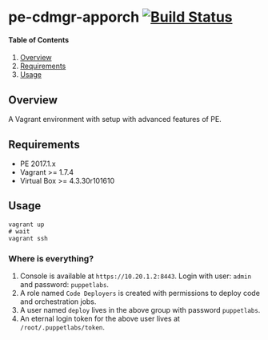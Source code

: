 # pe-cdmgr-apporch [![Build Status](https://travis-ci.org/WhatsARanjit/pe-cdmgr-apporch.svg?branch=2016.1)](https://travis-ci.org/WhatsARanjit/pe-cdmgr-apporch)

#### Table of Contents
1. [Overview](#overview)
1. [Requirements](#requirements)
1. [Usage](#usage)

## Overview
A Vagrant environment with setup with advanced features of PE.

## Requirements
- PE 2017.1.x
- Vagrant >= 1.7.4
- Virtual Box >= 4.3.30r101610

## Usage
~~~
vagrant up
# wait
vagrant ssh
~~~

### Where is everything?
1. Console is available at `https://10.20.1.2:8443`.
Login with user: `admin` and password: `puppetlabs`.
1. A role named `Code Deployers` is created with
permissions to deploy code and orchestration jobs.
1. A user named `deploy` lives in the above group
with password `puppetlabs`.
1. An eternal login token for the above user lives
at `/root/.puppetlabs/token`.
